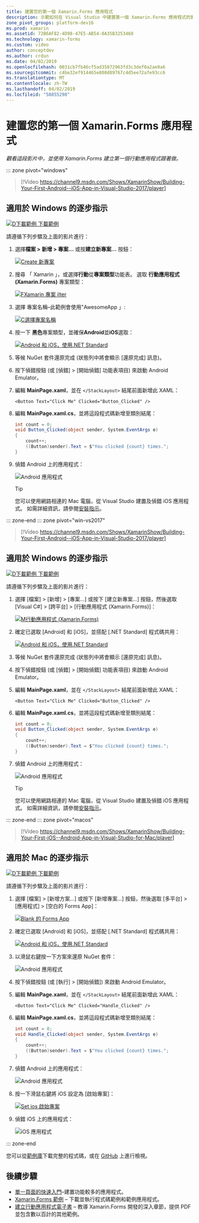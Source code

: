 ```yaml
---
title: 建置您的第一個 Xamarin.Forms 應用程式
description: 示範如何在 Visual Studio 中建置第一個 Xamarin.Forms 應用程式的影片指南。
zone_pivot_groups: platform-dev16
ms.prod: xamarin
ms.assetid: 72B6AF82-4D98-47E5-AB54-0A35B3253468
ms.technology: xamarin-forms
ms.custom: video
author: conceptdev
ms.author: crdun
ms.date: 04/02/2019
ms.openlocfilehash: 0031cb7fb46cf5ad35872963fd3c3def0a2ae9a6
ms.sourcegitcommit: c4be32ef914465e808d89767c4d5ee72afe93cc6
ms.translationtype: MT
ms.contentlocale: zh-TW
ms.lasthandoff: 04/02/2019
ms.locfileid: "58855298"
---
```

# <a name="build-your-first-xamarinforms-app"></a>建置您的第一個 Xamarin.Forms 應用程式

_觀看這段影片中，並使用 Xamarin.Forms 建立第一個行動應用程式跟著做。_

::: zone pivot="windows"

> [!Video https://channel9.msdn.com/Shows/XamarinShow/Building-Your-First-Android--iOS-App-in-Visual-Studio-2017/player]

## <a name="step-by-step-instructions-for-windows"></a>適用於 Windows 的逐步指示

[![D下載範例](~/media/shared/download.png) 下載範例](https://developer.xamarin.com/samples/xamarin-forms/GetStarted/FirstApp/)

請遵循下列步驟及上面的影片進行：

1. 選擇**檔案 > 新增 > 專案...** 或按**建立新專案...** 按鈕：

    [![Create 新專案](images/win-2019/01-sml.png)](images/win-2019/01.png#lightbox)

2. 搜尋 「 Xamarin 」，或選擇**行動**從**專案類型**功能表。 選取 **行動應用程式 (Xamarin.Forms)** 專案類型：

    [![FXamarin 專案 ilter](images/win-2019/02-sml.png)](images/win-2019/02.png#lightbox)

3. 選擇 專案名稱&ndash;此範例會使用"AwesomeApp 」:

    [![C選擇專案名稱](images/win-2019/03-sml.png)](images/win-2019/03.png#lightbox)

4. 按一下 **黑色**專案類型，並確保**Android**並**iOS**選取：

    [![Android 和 iOS，使用.NET Standard](images/win-2019/04-sml.png)](images/win-2019/04.png#lightbox)

5. 等候 NuGet 套件還原完成 (狀態列中將會顯示 [還原完成] 訊息)。

6. 按下偵錯按鈕 (或 [偵錯] > [開始偵錯] 功能表項目) 來啟動 Android Emulator。

7. 編輯 **MainPage.xaml**，並在 `</StackLayout>` 結尾前面新增此 XAML：

    ```xaml
    <Button Text="Click Me" Clicked="Button_Clicked" />
    ```

8. 編輯 **MainPage.xaml.cs**，並將這段程式碼新增至類別結尾：

    ```csharp
    int count = 0;
    void Button_Clicked(object sender, System.EventArgs e)
    {
        count++;
        ((Button)sender).Text = $"You clicked {count} times.";
    }
    ```

9. 偵錯 Android 上的應用程式：

    ![Android 應用程式](images/win/07-sml.png)

    > [!TIP]
    > 您可以使用網路相連的 Mac 電腦，從 Visual Studio 建置及偵錯 iOS 應用程式。 如需詳細資訊，請參閱[安裝指示](~/ios/get-started/installation/windows/index.md)。

::: zone-end
::: zone pivot="win-vs2017"

> [!Video https://channel9.msdn.com/Shows/XamarinShow/Building-Your-First-Android--iOS-App-in-Visual-Studio-2017/player]

## <a name="step-by-step-instructions-for-windows"></a>適用於 Windows 的逐步指示

[![D下載範例](~/media/shared/download.png) 下載範例](https://developer.xamarin.com/samples/xamarin-forms/GetStarted/FirstApp/)

請遵循下列步驟及上面的影片進行：

1. 選擇 [檔案] > [新增] > [專案...] 或按下 [建立新專案...] 按鈕，然後選取 [Visual C#] > [跨平台] > [行動應用程式 (Xamarin.Forms)]：

    [![M行動應用程式 (Xamarin.Forms)](images/win/01-sml.png)](images/win/01.png#lightbox)

2. 確定已選取 [Android] 和 [iOS]，並搭配 [.NET Standard] 程式碼共用：

    [![Android 和 iOS，使用.NET Standard](images/win/02-sml.png)](images/win/02.png#lightbox)

3. 等候 NuGet 套件還原完成 (狀態列中將會顯示 [還原完成] 訊息)。

4. 按下偵錯按鈕 (或 [偵錯] > [開始偵錯] 功能表項目) 來啟動 Android Emulator。

5. 編輯 **MainPage.xaml**，並在 `</StackLayout>` 結尾前面新增此 XAML：

    ```xaml
    <Button Text="Click Me" Clicked="Button_Clicked" />
    ```

6. 編輯 **MainPage.xaml.cs**，並將這段程式碼新增至類別結尾：

    ```csharp
    int count = 0;
    void Button_Clicked(object sender, System.EventArgs e)
    {
        count++;
        ((Button)sender).Text = $"You clicked {count} times.";
    }
    ```

7. 偵錯 Android 上的應用程式：

    ![Android 應用程式](images/win/07-sml.png)

    > [!TIP]
    > 您可以使用網路相連的 Mac 電腦，從 Visual Studio 建置及偵錯 iOS 應用程式。 如需詳細資訊，請參閱[安裝指示](~/ios/get-started/installation/windows/index.md)。

::: zone-end
::: zone pivot="macos"

> [!Video https://channel9.msdn.com/Shows/XamarinShow/Building-Your-First-iOS--Android-App-in-Visual-Studio-for-Mac/player]

## <a name="step-by-step-instructions-for-mac"></a>適用於 Mac 的逐步指示

[![D下載範例](~/media/shared/download.png) 下載範例](https://developer.xamarin.com/samples/xamarin-forms/GetStarted/FirstApp/)

請遵循下列步驟及上面的影片進行：

1. 選擇 [檔案] > [新增方案...] 或按下 [新增專案...] 按鈕，然後選取 [多平台] > [應用程式] > [空白的 Forms App]：

    [![Blank 的 Forms App](images/01-sml.png)](images/01.png#lightbox)

2. 確定已選取 [Android] 和 [iOS]，並搭配 [.NET Standard] 程式碼共用：

    [![Android 和 iOS，使用.NET Standard](images/02-sml.png)](images/02.png#lightbox)

3. 以滑鼠右鍵按一下方案來還原 NuGet 套件：

    ![Android 應用程式](images/03-sml.png)

4. 按下偵錯按鈕 (或 [執行] > [開始偵錯]) 來啟動 Android Emulator。

5. 編輯 **MainPage.xaml**，並在 `</StackLayout>` 結尾前面新增此 XAML：

    ```xaml
    <Button Text="Click Me" Clicked="Handle_Clicked" />
    ```

6. 編輯 **MainPage.xaml.cs**，並將這段程式碼新增至類別結尾：

    ```csharp
    int count = 0;
    void Handle_Clicked(object sender, System.EventArgs e)
    {
        count++;
        ((Button)sender).Text = $"You clicked {count} times.";
    }
    ```

7. 偵錯 Android 上的應用程式：

    ![Android 應用程式](images/07-sml.png)

8. 按一下滑鼠右鍵將 iOS 設定為 [啟始專案]：

    [![Set ios 啟始專案](images/08-sml.png)](images/08.png#lightbox)

9. 偵錯 iOS 上的應用程式：

    ![iOS 應用程式](images/09-sml.png)

::: zone-end

您可以從[範例庫](https://developer.xamarin.com/samples/xamarin-forms/GetStarted/FirstApp/)下載完整的程式碼，或在 [GitHub](https://github.com/xamarin/xamarin-forms-samples/tree/master/GetStarted/FirstApp) 上進行檢視。

## <a name="next-steps"></a>後續步驟

- [單一頁面的快速入門](~/get-started/quickstarts/single-page.md)&ndash;建置功能較多的應用程式。
- [Xamarin.Forms 範例](~/xamarin-forms/samples/index.yml) &ndash; 下載並執行程式碼範例和範例應用程式。
- [建立行動應用程式電子書](~/xamarin-forms/creating-mobile-apps-xamarin-forms/index.md) &ndash; 教導 Xamarin.Forms 開發的深入章節，提供 PDF 並包含數以百計的其他範例。
